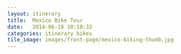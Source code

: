 ```yaml
---
layout: itinerary
title:  Mexico Bike Tour
date:   2014-06-18 10:10:32
categories: itinerary bikes
tile_image: images/front-page/mexico-biking-thumb.jpg
---
```


